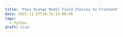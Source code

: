 ```yaml
---
title: 'Pass Django Model Field Choices to Frontend'
date: 2021-11-27T10:31:13-08:00
tags:
  - Python
draft: true
---
```


